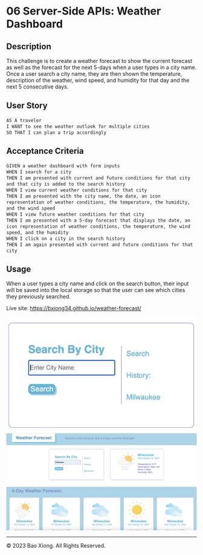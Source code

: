 # 06 Server-Side APIs: Weather Dashboard

## Description

This challenge is to create a weather forecast to show the current forecast as well as the forecast for the next 5-days when a user types in a city name. Once a user search a city name, they are then shown the temperature, description of the weather, wind speed, and humidity for that day and the next 5 consecutive days.

## User Story

```
AS A traveler
I WANT to see the weather outlook for multiple cities
SO THAT I can plan a trip accordingly
```

## Acceptance Criteria

```
GIVEN a weather dashboard with form inputs
WHEN I search for a city
THEN I am presented with current and future conditions for that city and that city is added to the search history
WHEN I view current weather conditions for that city
THEN I am presented with the city name, the date, an icon representation of weather conditions, the temperature, the humidity, and the wind speed
WHEN I view future weather conditions for that city
THEN I am presented with a 5-day forecast that displays the date, an icon representation of weather conditions, the temperature, the wind speed, and the humidity
WHEN I click on a city in the search history
THEN I am again presented with current and future conditions for that city
```


## Usage

When a user types a city name and click on the search button, their input will be saved into the local storage so that the user can see which cities they previously searched.

Live site: https://bxiong34.github.io/weather-forecast/

![Alt text](assets/images/search.png)
![Alt text](assets/images/forecast.png)

- - -
© 2023 Bao Xiong. All Rights Reserved.
